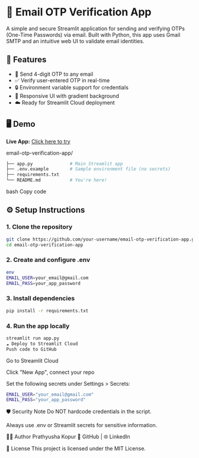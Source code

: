 # 🔐 Email OTP Verification App

A simple and secure Streamlit application for sending and verifying OTPs (One-Time Passwords) via email. Built with Python, this app uses Gmail SMTP and an intuitive web UI to validate email identities.

## 🚀 Features

- 📧 Send 4-digit OTP to any email
- ✅ Verify user-entered OTP in real-time
- 🔒 Environment variable support for credentials
- 🎨 Responsive UI with gradient background
- ☁️ Ready for Streamlit Cloud deployment

## 🖥️ Demo

**Live App:** [Click here to try](https://email-otp-verification-app-fjwasepmspwbanprzjhagz.streamlit.app/)

email-otp-verification-app/
```bash
├── app.py              # Main Streamlit app
├── .env.example        # Sample environment file (no secrets)
├── requirements.txt    
└── README.md           # You're here!
```

bash
Copy code

## ⚙️ Setup Instructions

### 1. Clone the repository

```bash
git clone https://github.com/your-username/email-otp-verification-app.git
cd email-otp-verification-app
```

### 2. Create and configure .env

```bash
env
EMAIL_USER=your_email@gmail.com
EMAIL_PASS=your_app_password
```

### 3. Install dependencies

```bash
pip install -r requirements.txt
```

### 4. Run the app locally

```bash
streamlit run app.py
☁️ Deploy to Streamlit Cloud
Push code to GitHub
```

Go to Streamlit Cloud

Click "New App", connect your repo

Set the following secrets under Settings > Secrets:

``` bash
EMAIL_USER="your_email@gmail.com"
EMAIL_PASS="your_app_password"
```

🛡️ Security Note
Do NOT hardcode credentials in the script.

Always use .env or Streamlit secrets for sensitive information.

🙋‍♀️ Author
Prathyusha Kopur
💼 GitHub | 🌐 LinkedIn

📄 License
This project is licensed under the MIT License.
